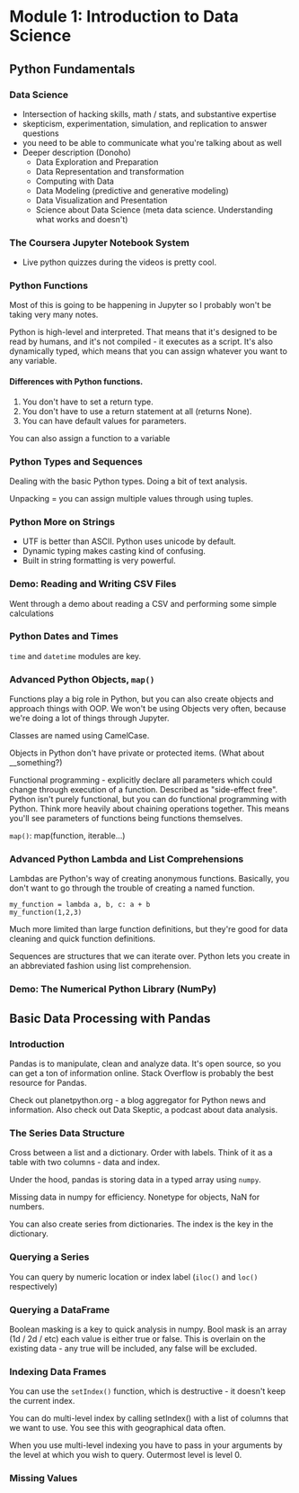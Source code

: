 # Module 1: Introduction to Data Science

## Python Fundamentals

### Data Science

* Intersection of hacking skills, math / stats, and substantive expertise
* skepticism, experimentation, simulation, and replication to answer questions
* you need to be able to communicate what you're talking about as well
* Deeper description (Donoho)
  * Data Exploration and Preparation
  * Data Representation and transformation
  * Computing with Data
  * Data Modeling (predictive and generative modeling)
  * Data Visualization and Presentation
  * Science about Data Science (meta data science. Understanding what works and doesn't)

### The Coursera Jupyter Notebook System

* Live python quizzes during the videos is pretty cool.

### Python Functions

Most of this is going to be happening in Jupyter so I probably won't be taking very many notes.

Python is high-level and interpreted. That means that it's designed to be read by humans, and it's not compiled - it executes as a script. It's also dynamically typed, which means that you can assign whatever you want to any variable.

#### Differences with Python functions.
1. You don't have to set a return type.
2. You don't have to use a return statement at all (returns None).
3. You can have default values for parameters.

You can also assign a function to a variable

### Python Types and Sequences

Dealing with the basic Python types. Doing a bit of text analysis.

Unpacking = you can assign multiple values through using tuples.

### Python More on Strings

* UTF is better than ASCII. Python uses unicode by default.
* Dynamic typing makes casting kind of confusing.
* Built in string formatting is very powerful.

### Demo: Reading and Writing CSV Files

Went through a demo about reading a CSV and performing some simple calculations

### Python Dates and Times

`time` and `datetime` modules are key.

### Advanced Python Objects, `map()`

Functions play a big role in Python, but you can also create objects and approach things with OOP. We won't be using Objects very often, because we're doing a lot of things through Jupyter.

Classes are named using CamelCase.

Objects in Python don't have private or protected items. (What about \_\_something?)

Functional programming - explicitly declare all parameters which could change through execution of a function. Described as "side-effect free". Python isn't purely functional, but you can do functional programming with Python. Think more heavily about chaining operations together. This means you'll see parameters of functions being functions themselves.

`map()`: map(function, iterable...)

### Advanced Python Lambda and List Comprehensions

Lambdas are Python's way of creating anonymous functions. Basically, you don't want to go through the trouble of creating a named function.

```
my_function = lambda a, b, c: a + b
my_function(1,2,3)
```

Much more limited than large function definitions, but they're good for data cleaning and quick function definitions.

Sequences are structures that we can iterate over. Python lets you create in an abbreviated fashion using list comprehension.

### Demo: The Numerical Python Library (NumPy)

## Basic Data Processing with Pandas

### Introduction

Pandas is to manipulate, clean and analyze data. It's open source, so you can get a ton of information online. Stack Overflow is probably the best resource for Pandas.

Check out planetpython.org - a blog aggregator for Python news and information. Also check out Data Skeptic, a podcast about data analysis.

### The Series Data Structure

Cross between a list and a dictionary. Order with labels. Think of it as a table with two columns - data and index.

Under the hood, pandas is storing data in a typed array using `numpy`.

Missing data in numpy for efficiency. Nonetype for objects, NaN for numbers.

You can also create series from dictionaries. The index is the key in the dictionary.

### Querying a Series

You can query by numeric location or index label (`iloc()` and `loc()` respectively)

### Querying a DataFrame

Boolean masking is a key to quick analysis in numpy. Bool mask is an array (1d / 2d / etc) each value is either true or false. This is overlain on the existing data - any true will be included, any false will be excluded.

### Indexing Data Frames

You can use the `setIndex()` function, which is destructive - it doesn't keep the current index.

You can do multi-level index by calling setIndex() with a list of columns that we want to use. You see this with geographical data often.

When you use multi-level indexing you have to pass in your arguments by the level at which you wish to query. Outermost level is level 0.

### Missing Values
